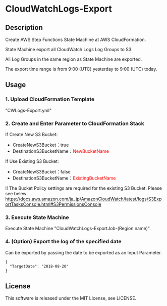 # CloudWatchLogs-Export

## Description
Create AWS Step Functions State Machine at AWS CloudFormation.

State Machine export all CloudWatch Logs Log Groups to S3.

All Log Groups in the same region as State Machine are exported.

The export time range is from 9:00 (UTC) yesterday to 9:00 (UTC) today.

## Usage

### 1. Upload CloudFormation Template
"CWLogs-Export.yml"

### 2. Create and Enter Parameter to CloudFormation Stack
If Create New S3 Bucket:
* CreateNewS3Bucket：true
* DestinationS3BucketName：<font color="Red">NewBucketName</font>

If Use Existing S3 Bucket:
* CreateNewS3Bucket：false
* DestinationS3BucketName：<font color="Red">ExistingBucketName</font>

!! The Bucket Policy settings are required for the existing S3 Bucket. Please see belew
https://docs.aws.amazon.com/ja_jp/AmazonCloudWatch/latest/logs/S3ExportTasksConsole.html#S3PermissionsConsole

### 3. Execute State Machine
Execute State Machine "CloudWatchLogs-ExportJob-(Region name)".

### 4. (Option) Export the log of the specified date
Can be exported by passing the date to be exported as an Input Parameter.


    {
      "TargetDate": "2018-08-20"
    }

## License
This software is released under the MIT License, see LICENSE.